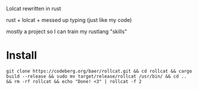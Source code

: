 Lolcat rewritten in rust

rust + lolcat + messed up typing (just like my code)

mostly a project so I can train my rustlang "skills"

# Install
```
git clone https://codeberg.org/baer/rollcat.git && cd rollcat && cargo build --release && sudo mv target/release/rollcat /usr/bin/ && cd .. && rm -rf rollcat && echo "Done! <3" | rollcat -f 2
```

